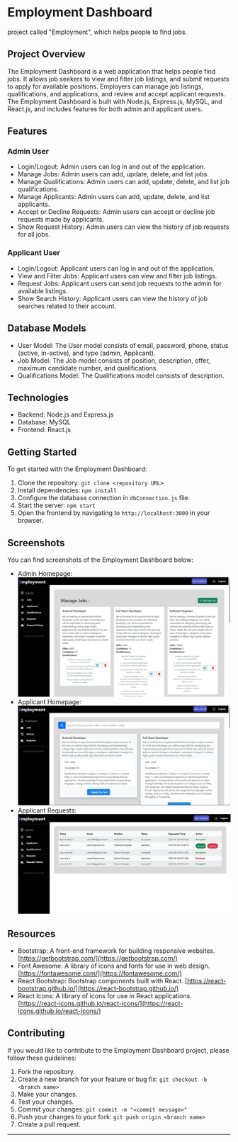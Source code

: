 # Employment Dashboard

project called "Employment", which helps people to find jobs.

## Project Overview

The Employment Dashboard is a web application that helps people find jobs. It allows job seekers to view and filter job listings, and submit requests to apply for available positions. Employers can manage job listings, qualifications, and applications, and review and accept applicant requests. The Employment Dashboard is built with Node.js, Express.js, MySQL, and React.js, and includes features for both admin and applicant users.

## Features

### Admin User

- Login/Logout: Admin users can log in and out of the application.
- Manage Jobs: Admin users can add, update, delete, and list jobs.
- Manage Qualifications: Admin users can add, update, delete, and list job qualifications.
- Manage Applicants: Admin users can add, update, delete, and list applicants.
- Accept or Decline Requests: Admin users can accept or decline job requests made by applicants.
- Show Request History: Admin users can view the history of job requests for all jobs.

### Applicant User

- Login/Logout: Applicant users can log in and out of the application.
- View and Filter Jobs: Applicant users can view and filter job listings.
- Request Jobs: Applicant users can send job requests to the admin for available listings.
- Show Search History: Applicant users can view the history of job searches related to their account.

## Database Models

- User Model: The User model consists of email, password, phone, status (active, in-active), and type (admin, Applicant).
- Job Model: The Job model consists of position, description, offer, maximum candidate number, and qualifications.
- Qualifications Model: The Qualifications model consists of description.

## Technologies

- Backend: Node.js and Express.js
- Database: MySQL
- Frontend: React.js

## Getting Started

To get started with the Employment Dashboard:

1. Clone the repository: `git clone <repository URL>`
2. Install dependencies: `npm install`
3. Configure the database connection in `dbConnection.js` file.
4. Start the server: `npm start`
5. Open the frontend by navigating to `http://localhost:3000` in your browser.

## Screenshots
You can find screenshots of the Employment Dashboard below:
- Admin Homepage: ![Alt Text](admin-hp.jpg "Admin Homepage")
- Applicant Homepage: ![Alt Text](applicant-hp.jpg "Applicant Homepage")
- Applicant Requests: ![Alt Text](applicant-req.jpg "Applicant Requests")

## Resources

- Bootstrap: A front-end framework for building responsive websites. [https://getbootstrap.com/](https://getbootstrap.com/)
- Font Awesome: A library of icons and fonts for use in web design. [https://fontawesome.com/](https://fontawesome.com/)
- React Bootstrap: Bootstrap components built with React. [https://react-bootstrap.github.io/](https://react-bootstrap.github.io/)
- React Icons: A library of icons for use in React applications. [https://react-icons.github.io/react-icons/](https://react-icons.github.io/react-icons/)

## Contributing

If you would like to contribute to the Employment Dashboard project, please follow these guidelines:

1. Fork the repository.
2. Create a new branch for your feature or bug fix: `git checkout -b <branch name>`
3. Make your changes.
4. Test your changes.
5. Commit your changes: `git commit -m "<commit message>"`
6. Push your changes to your fork: `git push origin <branch name>`
7. Create a pull request.
---
